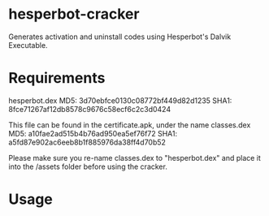 hesperbot-cracker
=================

Generates activation and uninstall codes using Hesperbot's Dalvik Executable.

Requirements
===========
hesperbot.dex
MD5: 3d70ebfce0130c08772bf449d82d1235
SHA1: 8fce71267af12db8578c9676c58ecf6c2c3d0424

This file can be found in the certificate.apk, under the name classes.dex
MD5: a10fae2ad515b4b76ad950ea5ef76f72
SHA1: a5fd87e902ac6eeb8b1f885976da38ff4d70b52

Please make sure you re-name classes.dex to "hesperbot.dex" and place it into the /assets folder before using the cracker.

Usage
=====
